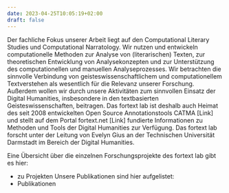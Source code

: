 ```yaml
---
date: 2023-04-25T10:05:19+02:00
draft: false
---
```




Der fachliche Fokus unserer Arbeit liegt auf den Computational Literary Studies und Computational Narratology. Wir nutzen und entwickeln computationelle Methoden zur Analyse von (literarischen) Texten, zur theoretischen Entwicklung von Analysekonzepten und zur Unterstützung des computationellen und manuellen Analyseprozesses. Wir betrachten die sinnvolle Verbindung von geisteswissenschaftlichem und computationellem Textverstehen als wesentlich für die Relevanz unserer Forschung. Außerdem wollen wir durch unsere Aktivitäten zum sinnvollen Einsatz der Digital Humanities, insbesondere in den textbasierten Geisteswissenschaften, beitragen. Das fortext lab ist deshalb auch Heimat des seit 2008 entwickelten Open Source Annotationstools CATMA [Link] und stellt auf dem Portal fortext.net [Link] fundierte Informationen zu Methoden und Tools der Digital Humanities zur Verfügung.
Das fortext lab forscht unter der Leitung von Evelyn Gius an der Technischen Universität Darmstadt im Bereich der Digital Humanities. 



Eine Übersicht über die einzelnen Forschungsprojekte des fortext lab gibt es hier:
- zu Projekten
Unsere Publikationen sind hier aufgelistet:
- Publikationen
